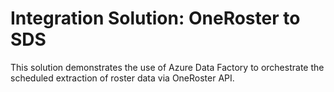 # Integration Solution: OneRoster to SDS
This solution demonstrates the use of Azure Data Factory to orchestrate the scheduled extraction of roster data via OneRoster API.

